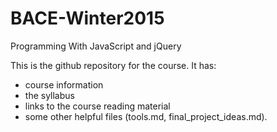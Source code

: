 # BACE-Winter2015
Programming With JavaScript and jQuery

This is the github repository for the course.  It has:
+ course information
+ the syllabus
+ links to the course reading material
+ some other helpful files (tools.md, final_project_ideas.md).
